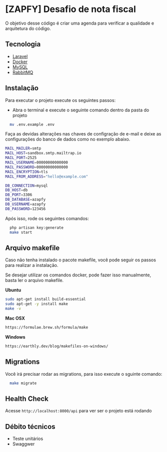 
# [ZAPFY] Desafio de nota fiscal

O objetivo desse código é criar uma agenda para verificar a qualidade e arquitetura do código.



## Tecnologia

- [Laravel](https://laravel.com/docs/10.x)
- [Docker](https://docs.asaas.com/docs/cobrancas-via-cartao-de-credito)
- [MySQL](https://dev.mysql.com/doc/refman/8.0/en/)
- [RabbitMQ](https://rabbitmq.com/)
## Instalação
Para executar o projeto execute os seguintes passos:

- Abra o terminal e execute o seguinte comando dentro da pasta do projeto

```bash
  mv .env.example .env
```

Faça as devidas alterações nas chaves de configração de e-mail e deixe as configurações do banco de dados como no exemplo abaixo.

```bash
MAIL_MAILER=smtp
MAIL_HOST=sandbox.smtp.mailtrap.io
MAIL_PORT=2525
MAIL_USERNAME=00000000000000
MAIL_PASSWORD=00000000000000
MAIL_ENCRYPTION=tls
MAIL_FROM_ADDRESS="hello@example.com"

DB_CONNECTION=mysql
DB_HOST=db
DB_PORT=3306
DB_DATABASE=azapfy
DB_USERNAME=azapfy
DB_PASSWORD=123456
```

Após isso, rode os seguintes comandos:

```bash
  php artisan key:generate
  make start
```

## Arquivo makefile

Caso não tenha instalado o pacote makefile, você pode seguir os passos para realizar a instalação.

Se desejar utilizar os comandos docker, pode fazer isso manualmente, basta ler o arquivo makefile.

**Ubuntu**

```bash
sudo apt-get install build-essential
sudo apt-get -y install make
make -v
```

**Mac OSX**
```bash
https://formulae.brew.sh/formula/make
```

**Windows**
```bash
https://earthly.dev/blog/makefiles-on-windows/
```

## Migrations

Você irá precisar rodar as migrations, para isso execute o sguinte comando:

```bash
  make migrate
```
## Health Check

Acesse `http://localhost:8000/api` para ver ser o projeto está rodando

## Débito técnicos

- Teste unitários
- Swaggwer

